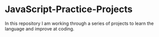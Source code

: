 # JavaScript-Practice-Projects
In this repository I am working through a series of projects to learn the language and improve at coding. 
